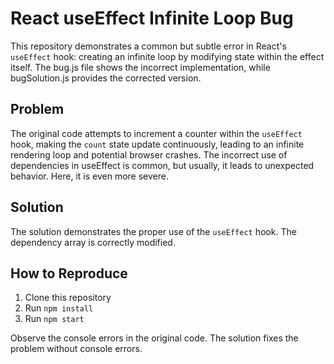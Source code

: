 # React useEffect Infinite Loop Bug
This repository demonstrates a common but subtle error in React's `useEffect` hook: creating an infinite loop by modifying state within the effect itself. The bug.js file shows the incorrect implementation, while bugSolution.js provides the corrected version. 

## Problem
The original code attempts to increment a counter within the `useEffect` hook, making the `count` state update continuously, leading to an infinite rendering loop and potential browser crashes. The incorrect use of dependencies in useEffect is common, but usually, it leads to unexpected behavior.  Here, it is even more severe. 

## Solution
The solution demonstrates the proper use of the `useEffect` hook. The dependency array is correctly modified. 

## How to Reproduce
1. Clone this repository
2. Run `npm install`
3. Run `npm start`

Observe the console errors in the original code. The solution fixes the problem without console errors.